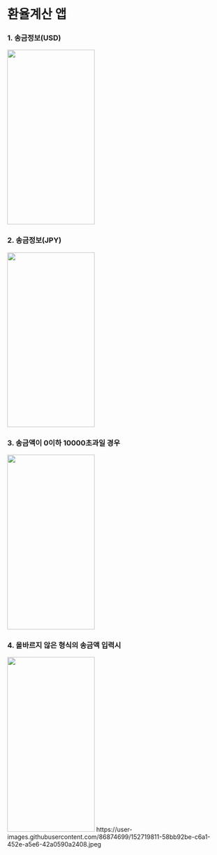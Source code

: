 # 환율계산 앱

### 1. 송금정보(USD)
<img src="https://user-images.githubusercontent.com/86874699/152719127-880fa883-eaa8-4756-aa2d-d80ee1eeb5ee.jpeg" width="200" height="400">


### 2. 송금정보(JPY)
<img src="https://user-images.githubusercontent.com/86874699/152719780-a347965c-eab2-4f8e-9949-28763aea1085.jpeg" width="200" height="400">


### 3. 송금액이 0이하 10000초과일 경우
<img src="https://user-images.githubusercontent.com/86874699/152719802-53576ce9-5e03-438b-bf9f-02ffef519791.jpeg" width="200" height="400">


### 4. 올바르지 않은 형식의 송금액 입력시
<img src="https://user-images.githubusercontent.com/86874699/152719811-58bb92be-c6a1-452e-a5e6-42a0590a2408.jpeg" width="200" height="400">
https://user-images.githubusercontent.com/86874699/152719811-58bb92be-c6a1-452e-a5e6-42a0590a2408.jpeg

